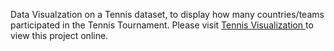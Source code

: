 Data Visualzation on a Tennis dataset, to display how many countries/teams participated in the Tennis Tournament.
Please visit <a href="https://vish01.github.io/tennis-visualization/">Tennis Visualization </a> to view this project online.
